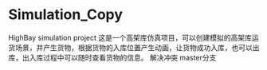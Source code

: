 # Simulation_Copy
HighBay simulation project
这是一个高架库仿真项目，可以创建模拟的高架库运货场景，并产生货物，根据货物的入库位置产生动画，让货物成功入库，也可以出库，出入库过程中可以随时查看货物的信息。
解决冲突 master分支

